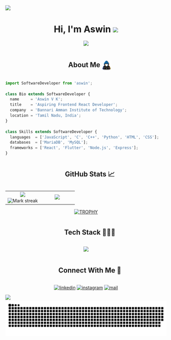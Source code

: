 <!-- Gradient horizontal divider -->
<img src="https://user-images.githubusercontent.com/73097560/115834477-dbab4500-a447-11eb-908a-139a6edaec5c.gif">

<!--<img align="left" src="https://user-images.githubusercontent.com/65187002/144930161-2f783401-8d27-4fdf-a2f7-cc0ba32f1f1f.gif" width="21%" style="display:inline;"><img align="right" src="https://user-images.githubusercontent.com/65187002/144930161-2f783401-8d27-4fdf-a2f7-cc0ba32f1f1f.gif" width="21%" style="display:inline;">-->
<h1 align="center"><b>Hi, I'm Aswin</b> <img src="https://media.giphy.com/media/hvRJCLFzcasrR4ia7z/giphy.gif" width="35"></h1>

<!-- Introduction section with text animation -->
<p align="center">
  <a href="https://github.com/DenverCoder1/readme-typing-svg">
    <img src="https://readme-typing-svg.herokuapp.com?font=Time+New+Roman&color=cyan&size=25&center=true&vCenter=true&width=600&height=100&lines=Hi+there,+Welcome!..%E2%9D%A4%EF%B8%8F;++Self-taught+Front-End+Developer,;AI+and+DS+Student,;Active+Learner/Researcher,;Love+to+learn+new+stuffs..%E2%9D%A4%EF%B8%8F"></a>
</p>



<!-- About Me -->
<div id="user-content-toc">
  <ul align="center">
    <summary><h2 style="display: inline-block">About Me <img src="https://github.com/0xAbdulKhalid/0xAbdulKhalid/raw/main/assets/mdImages/about_me.gif" width = 30px align="center"></h2></summary>
  </ul>
</div>

```js
import SoftwareDeveloper from 'aswin';

class Bio extends SoftwareDeveloper {
  name     = 'Aswin V K';
  title    = 'Aspiring Frontend React Developer';
  company  = 'Bannari Amman Institute of Technology';
  location = 'Tamil Nadu, India';
}

class Skills extends SoftwareDeveloper {
  languages  = ['JavaScript', 'C', 'C++', 'Python', 'HTML', 'CSS'];
  databases  = ['MariaDB', 'MySQL'];
  frameworks = ['React', 'Flutter', 'Node.js', 'Express'];
}

```
<!-- GitHub Stats and Trophy section -->
<div id="user-content-toc">
  <ul align="center">
    <summary><h2 style="display: inline-block">GitHub Stats 📈</h2></summary>
  </ul>
</div>
<p align="center">
  <!-- GitHub Stats -->
  <table align="center">
    <tr border="none">
      <td width="50%" align="center">
        <img src="https://github-readme-stats.vercel.app/api?username=aswin09032006&theme=dark&hide_border=true&show_icons=true&count_private=true" />
        <br />
        <img title="🔥 Get streak stats for your profile at git.io/streak-stats" alt="Mark streak" src="https://github-readme-streak-stats.herokuapp.com/?user=aswin09032006&theme=dark&hide_border=true" /> 
      </td>
      <td width="50%" align="center">
        <img src="https://github-readme-stats.anuraghazra1.vercel.app/api/top-langs/?username=aswin09032006&theme=dark&hide_border=true&no-bg=true&no-frame=true&langs_count=10"/>
      </td>
    </tr>
  </table>

  <!-- GitHub Trophy -->
  <div align="center">
    <a href="https://github.com/ryo-ma/github-profile-trophy" title="Go to Source">
      <img src="https://github-profile-trophy.vercel.app/?username=aswin09032006&theme=github&row=1&column=7&margin-h=15&margin-w=5&no-bg=true" alt="TROPHY" />
    </a>
  </div>
</p>

<!-- Technologies I Know section -->
<div id="user-content-toc">
  <ul align="center">
    <summary><h2 style="display: inline-block">Tech Stack 👨🏻‍💻</h2></summary>
  </ul>
</div>
<!-- Tech stack icons -->
<p align="center">
  <img src="https://skillicons.dev/icons?i=react,nodejs,mysql,html,css,javascript,github,git,vscode,figma,flutter,c,cpp,python,dart&perline=6" />
</p>

<!-- Connect With Me section -->
<div id="user-content-toc">
  <ul align="center">
    <summary><h2 style="display: inline-block">Connect With Me 🤝</h2></summary>
  </ul>
</div>
<!-- Icons and links -->
<p align="center">
  <p align="center">
  <a href="https://www.linkedin.com/in/vkaswin" target="blank"><img align="center" src="https://user-images.githubusercontent.com/88904952/234979284-68c11d7f-1acc-4f0c-ac78-044e1037d7b0.png" alt="linkedin" height="50" width="50" /></a>
  <a href="https://www.instagram.com/aswxn._03" target="blank"><img align="center" src="https://user-images.githubusercontent.com/88904952/234981169-2dd1e58f-4b7e-468c-8213-034ba62156c3.png" alt="instagram" height="50" width="50" /></a>
  <a href="mailto:vkaswinkanan@gmail.com" target="blank"><img align="center" src="https://user-images.githubusercontent.com/88904952/234982196-562aea17-5532-4550-8c08-1c7cb994a541.png" alt="mail" height="50" width="50" /></a>
</p>

</p>


<!-- Gradient horizontal divider at the bottom -->
<img src="https://user-images.githubusercontent.com/73097560/115834477-dbab4500-a447-11eb-908a-139a6edaec5c.gif">

<!-- Snake animation -->
<div align="center">
  <img src="https://github.com/1999AZZAR/1999AZZAR/blob/readme/resources/img/grid-snake.svg" alt="snake" />
</div>

